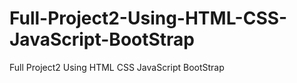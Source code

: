 # Full-Project2-Using-HTML-CSS-JavaScript-BootStrap
Full Project2 Using HTML CSS JavaScript BootStrap
